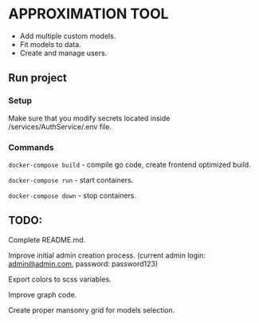 # APPROXIMATION TOOL

- Add multiple custom models.
- Fit models to data.
- Create and manage users.

## Run project

### Setup
Make sure that you modify secrets located inside /services/AuthService/.env file.

### Commands
`docker-compose build` - compile go code, create frontend optimized build.

`docker-compose run` - start containers.

`docker-compose down` - stop containers.

## TODO:
Complete README.md.

Improve initial admin creation process. (current admin login: admin@admin.com, password: password123)

Export colors to scss variables.

Improve graph code.

Create proper mansonry grid for models selection.
